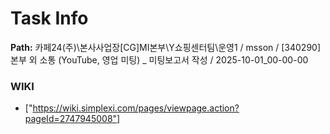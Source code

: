 # Task Info

**Path:** 카페24(주)\본사사업장\[CG]MI본부\Y쇼핑센터팀\운영1 / msson / [340290] 본부 외 소통 (YouTube, 영업 미팅) _ 미팅보고서 작성 / 2025-10-01_00-00-00

### WIKI
- ["https://wiki.simplexi.com/pages/viewpage.action?pageId=2747945008"]

